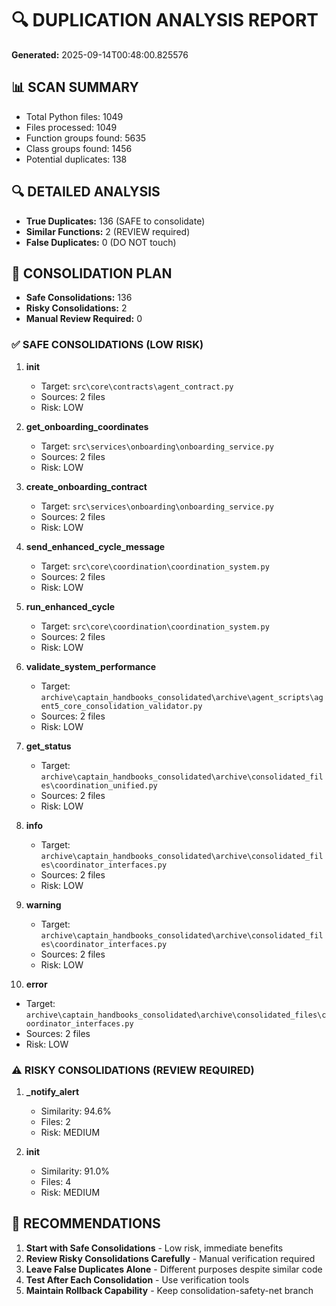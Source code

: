 # 🔍 DUPLICATION ANALYSIS REPORT
**Generated:** 2025-09-14T00:48:00.825576

## 📊 SCAN SUMMARY
- Total Python files: 1049
- Files processed: 1049
- Function groups found: 5635
- Class groups found: 1456
- Potential duplicates: 138

## 🔍 DETAILED ANALYSIS
- **True Duplicates:** 136 (SAFE to consolidate)
- **Similar Functions:** 2 (REVIEW required)
- **False Duplicates:** 0 (DO NOT touch)

## 🎯 CONSOLIDATION PLAN
- **Safe Consolidations:** 136
- **Risky Consolidations:** 2
- **Manual Review Required:** 0

### ✅ SAFE CONSOLIDATIONS (LOW RISK)
1. **__init__**
   - Target: `src\core\contracts\agent_contract.py`
   - Sources: 2 files
   - Risk: LOW

2. **get_onboarding_coordinates**
   - Target: `src\services\onboarding\onboarding_service.py`
   - Sources: 2 files
   - Risk: LOW

3. **create_onboarding_contract**
   - Target: `src\services\onboarding\onboarding_service.py`
   - Sources: 2 files
   - Risk: LOW

4. **send_enhanced_cycle_message**
   - Target: `src\core\coordination\coordination_system.py`
   - Sources: 2 files
   - Risk: LOW

5. **run_enhanced_cycle**
   - Target: `src\core\coordination\coordination_system.py`
   - Sources: 2 files
   - Risk: LOW

6. **validate_system_performance**
   - Target: `archive\captain_handbooks_consolidated\archive\agent_scripts\agent5_core_consolidation_validator.py`
   - Sources: 2 files
   - Risk: LOW

7. **get_status**
   - Target: `archive\captain_handbooks_consolidated\archive\consolidated_files\coordination_unified.py`
   - Sources: 2 files
   - Risk: LOW

8. **info**
   - Target: `archive\captain_handbooks_consolidated\archive\consolidated_files\coordinator_interfaces.py`
   - Sources: 2 files
   - Risk: LOW

9. **warning**
   - Target: `archive\captain_handbooks_consolidated\archive\consolidated_files\coordinator_interfaces.py`
   - Sources: 2 files
   - Risk: LOW

10. **error**
   - Target: `archive\captain_handbooks_consolidated\archive\consolidated_files\coordinator_interfaces.py`
   - Sources: 2 files
   - Risk: LOW

### ⚠️ RISKY CONSOLIDATIONS (REVIEW REQUIRED)
1. **_notify_alert**
   - Similarity: 94.6%
   - Files: 2
   - Risk: MEDIUM

2. **__init__**
   - Similarity: 91.0%
   - Files: 4
   - Risk: MEDIUM

## 🎯 RECOMMENDATIONS
1. **Start with Safe Consolidations** - Low risk, immediate benefits
2. **Review Risky Consolidations Carefully** - Manual verification required
3. **Leave False Duplicates Alone** - Different purposes despite similar code
4. **Test After Each Consolidation** - Use verification tools
5. **Maintain Rollback Capability** - Keep consolidation-safety-net branch